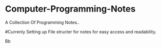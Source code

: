 # Computer-Programming-Notes
A Collection Of Programming Notes..

#Currenly Setting up File structer for notes for easy access and readability.

Bb
